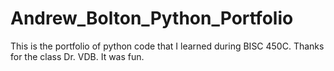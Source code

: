 # Andrew_Bolton_Python_Portfolio
This is the portfolio of python code that I learned during BISC 450C. Thanks for the class Dr. VDB. It was fun.

